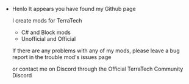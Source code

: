 - Henlo
 It appears you have found my Github page
 
     I create mods for TerraTech
  - C# and Block mods
  - Unofficial and Official
  
  If there are any problems with any of my mods, please leave a bug report in the trouble mod's issues page 

     or contact me on Discord through the Official TerraTech Community Discord
